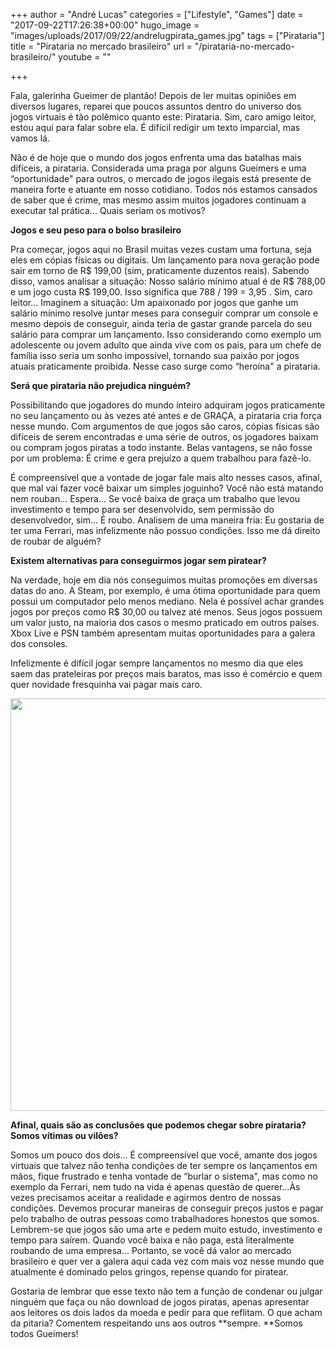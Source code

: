 +++
author = "André Lucas"
categories = ["Lifestyle", "Games"]
date = "2017-09-22T17:26:38+00:00"
hugo_image = "images/uploads/2017/09/22/andrelugpirata_games.jpg"
tags = ["Pirataria"]
title = "Pirataria no mercado brasileiro"
url = "/pirataria-no-mercado-brasileiro/"
youtube = ""

+++


Fala, galerinha Gueimer de plantão! Depois de ler muitas opiniões em diversos lugares, reparei que poucos assuntos dentro do universo dos jogos virtuais é tão polêmico quanto este: Pirataria. Sim, caro amigo leitor, estou aqui para falar sobre ela. É difícil redigir um texto imparcial, mas vamos lá.

Não é de hoje que o mundo dos jogos enfrenta uma das batalhas mais difíceis, a pirataria. Considerada uma praga por alguns Gueimers e uma “oportunidade" para outros, o mercado de jogos ilegais está presente de maneira forte e atuante em nosso cotidiano. Todos nós estamos cansados de saber que é crime, mas mesmo assim muitos jogadores continuam a executar tal prática... Quais seriam os motivos?

**Jogos e seu peso para o bolso brasileiro**

Pra começar, jogos aqui no Brasil muitas vezes custam uma fortuna, seja eles em cópias físicas ou digitais. Um lançamento para nova geração pode sair em torno de R$ 199,00 (sim, praticamente duzentos reais). Sabendo disso, vamos analisar a situação: Nosso salário mínimo atual é de R$ 788,00 e um jogo custa R$ 199,00. Isso significa que 788 / 199 = 3,95 . Sim, caro leitor... Imaginem a situação: Um apaixonado por jogos que ganhe um salário mínimo resolve juntar meses para conseguir comprar um console e mesmo depois de conseguir, ainda teria de gastar grande parcela do seu salário para comprar um lançamento. Isso considerando como exemplo um adolescente ou jovem adulto que ainda vive com os pais, para um chefe de família isso seria um sonho impossível, tornando sua paixão por jogos atuais praticamente proibida. Nesse caso surge como “heroína" a pirataria.

**Será que pirataria não prejudica ninguém?**

Possibilitando que jogadores do mundo inteiro adquiram jogos praticamente no seu lançamento ou às vezes até antes e de GRAÇA, a pirataria cria força nesse mundo. Com argumentos de que jogos são caros, cópias físicas são difíceis de serem encontradas e uma série de outros, os jogadores baixam ou compram jogos piratas a todo instante. Belas vantagens, se não fosse por um problema: É crime e gera prejuízo a quem trabalhou para fazê-lo.

É compreensível que a vontade de jogar fale mais alto nesses casos, afinal, que mal vai fazer você baixar um simples joguinho? Você não está matando nem rouban... Espera... Se você baixa de graça um trabalho que levou investimento e tempo para ser desenvolvido, sem permissão do desenvolvedor, sim... É roubo. Analisem de uma maneira fria: Eu gostaria de ter uma Ferrari, mas infelizmente não possuo condições. Isso me dá direito de roubar de alguém?

**Existem alternativas para conseguirmos jogar sem piratear?**

Na verdade, hoje em dia nós conseguimos muitas promoções em diversas datas do ano. A Steam, por exemplo, é uma ótima oportunidade para quem possui um computador pelo menos mediano. Nela é possível achar grandes jogos por preços como R$ 30,00 ou talvez até menos. Seus jogos possuem um valor justo, na maioria dos casos o mesmo praticado em outros países. Xbox Live e PSN também apresentam muitas oportunidades para a galera dos consoles.

Infelizmente é difícil jogar sempre lançamentos no mesmo dia que eles saem das prateleiras por preços mais baratos, mas isso é comércio e quem quer novidade fresquinha vai pagar mais caro.

<img src="https://fbcdn-sphotos-b-a.akamaihd.net/hphotos-ak-xpf1/v/t1.0-9/431683_10150592318427339_1577829464_n.jpg?oh=87c92e61e8cc7e88d1a21e1488124f25&amp;oe=55242BD4&amp;__gda__=1431745929_29b3e6fa4ee27e4282fec3cedc1afef3" alt="" style="display: block; width: 660px; margin: auto;" data-verified="redactor">

**Afinal, quais são as conclusões que podemos chegar sobre pirataria? Somos vítimas ou vilões?**

Somos um pouco dos dois... É compreensível que você, amante dos jogos virtuais que talvez não tenha condições de ter sempre os lançamentos em mãos, fique frustrado e tenha vontade de “burlar o sistema", mas como no exemplo da Ferrari, nem tudo na vida é apenas questão de querer...Às vezes precisamos aceitar a realidade e agirmos dentro de nossas condições. Devemos procurar maneiras de conseguir preços justos e pagar pelo trabalho de outras pessoas como trabalhadores honestos que somos. Lembrem-se que jogos são uma arte e pedem muito estudo, investimento e tempo para saírem. Quando você baixa e não paga, está literalmente roubando de uma empresa... Portanto, se você dá valor ao mercado brasileiro e quer ver a galera aqui cada vez com mais voz nesse mundo que atualmente é dominado pelos gringos, repense quando for piratear.

Gostaria de lembrar que esse texto não tem a função de condenar ou julgar ninguém que faça ou não download de jogos piratas, apenas apresentar aos leitores os dois lados da moeda e pedir para que reflitam. O que acham da pitaria? Comentem respeitando uns aos outros **sempre. **Somos todos Gueimers!

